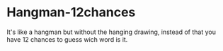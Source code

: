 # Hangman-12chances
It's like a hangman but without the hanging drawing, instead of that you have 12 chances to guess wich word is it.

